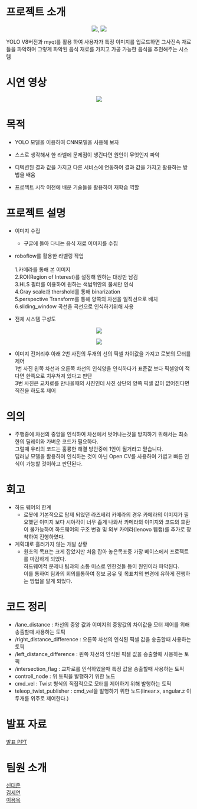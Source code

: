 # 프로젝트 소개
<p align="center">
  <img src="https://github.com/zukunft97/deeplearning-repo-3/assets/117617384/b7b2dd53-269b-4dbb-a5fa-71e662431c0f">,
  <img src="https://github.com/zukunft97/deeplearning-repo-3/assets/117617384/679baa91-49ae-4d35-91f9-8bcb74d964bf">
</p>
YOLO V8버전과 myqt를 활용 하여 사용자가 특정 이미지를 업로드하면 그사진속 재료들을 파악하며 그렇게 파악된 음식 재료를 가지고 가공 가능한 음식을 추천해주는 시스템

# 시연 영상
<p align="center">
  <img src="https://github.com/zukunft97/deeplearning-repo-3/assets/117617384/b0429703-1fb0-48b2-89e6-4acc7e38003d">
</p>

# 목적
- YOLO 모델을 이용하여 CNN모델을 사용해 보자



- 스스로 생각해서 한 라벨에 문제점이 생긴다면 원인이 무엇인지 파악



- 디텍션된 결과 값을 가지고 다른 서비스에 연동하여 결과 값을 가지고 활용하는 방법을 배움



- 프로젝트 시작 이전에 배운 기술들을 활용하여 재학습 역할
# 프로젝트 설명

* 이미지 수집<br/>
  * 구글에 돌아 다니는 음식 재료 이미지를 수집
  
* roboflow를 활용한 라벨링 작업<br/>
  <br/> 1.카메라를 통해 본 이미지
  <br/> 2.ROI(Region of Interest)를 설정해 원하는 대상만 남김
  <br/> 3.HLS 필터를 이용하여 원하는 색범위안의 물체만 인식
  <br/> 4.Gray scale과 thershold를 통해 binarization
  <br/> 5.perspective Transform를 통해 양쪽의 차선을 일직선으로 배치
  <br/> 6.sliding_window 곡선을 곡선으로 인식하기위해 사용


  
* 전체 시스템 구성도<br/>
<p align="center">
<img src="https://github.com/addinedu-amr-2th/robo-reop-3/assets/124948850/016970c8-fd77-4205-a0d0-ddf4d85bfed7">
</p>
<p align="center">
<img src="https://github.com/addinedu-amr-2th/robo-reop-3/assets/124948850/ce566f23-ede3-44e7-901d-7dae5ae936ad">
</p>

  * 이미지 전처리후 아래 2번 사진의 두개의 선의 픽셀 차이값을 가지고 로봇의 모터를 제어
  <br/>  1번 사진 왼쪽 차선과 오른쪽 차선의 인식양을 인식하다가 표준값 보다 픽셀양이 적다면 한쪽으로 치우쳐져 있다고 판단
  <br/>  3번 사진은 교차로를 만나을때의 사진인데 사진 상단의 양쪽 픽셀 값이 없어진다면 직진을 하도록 제어
  


# 의의
- 주행중에 차선의 중앙을 인식하여 차선에서 벗어나는것을 방지하기 위해서는 최소한의 딜레이와 가벼운 코드가 필요하다.
  <br/> 그럴때 우리의 코드는 훌륭한 해결 방안중에 1안이 될거라고 믿습니다.
  <br/> 딥러닝 모델을 활용하여 인식하는 것이 아닌 Open CV를 사용하여 가볍고 빠른 인식이 가능할 것이하고 판단된다.

#  회고
- 하드 웨어의 한계
  - 로봇에 기본적으로 탑제 되었던 라즈베리 카메라의 경우 카메라의 이미지가 필요했던 이미지 보다 시야각이 너무 좁게 나와서 카메라의 이미지와 코드의 호환이 불가능하여 하드웨어의 구조 변경 및 외부 카메라(lenovo 웹캡)를 추가로 장착하여 진행하였다.
- 계획대로 흘러가지 않는 개발 상황
  - 원초의 목표는 크게 잡았지만 처음 잡아 놓은목표중 가장 베이스에서 프로젝트를 마감하게 되었다.<br/> 하드웨어적 문제나 팀과의 소통 미스로 인한것들 등이 원인이라 파악된다.<br/>이를 통하여 팀과의 회의를통하여 정보 공유 및 목표치의 변경에 유하게 진행하는 방법을 알게 되었다.
# 코드 정리
- /lane_distance : 차선의 중앙 값과 이미지의 중앙값의 차이값을 모터 제어를 위해 송출할때 사용하는 토픽
- /right_distance_difference : 오른쪽 차선의 인식된 픽셀 값을 송출할때 사용하는 토픽
- /left_distance_difference : 왼쪽 차선의 인식된 픽셀 값을 송출할때 사용하는 토픽
- /intersection_flag : 교차로를 인식하였을때 특정 값을 송출할때 사용하는 토픽
- controll_node : 위 토픽을 발행하기 위한 노드
- cmd_vel : Twist 형식의 직접적으로 모터를 제어하기 위해 발행하는 토픽
- teleop_twist_publisher : cmd_vel을 발행하기 위한 노드(linear.x, angular.z 이 두개를 위주로 제어한다.)
# 발표 자료
[발표 PPT][link_ppt]

[link_ppt]: https://docs.google.com/presentation/d/1TdLDWyX7o4_dsa_KVFDCJpya4sgQwAyP/edit?usp=drive_link&ouid=114791632627429619927&rtpof=true&sd=true "PPT_link"
# 팀원 소개
[신대준][link_1]<br/>
[김세연][link_2]<br/>
[이용욱][link_3]<br/>

[link_1]: https://github.com/addinedu-amr-2th/robo-reop-3 "GitHub_link"
[link_2]: https://github.com/addinedu-amr-2th/robo-reop-3 "GitHub_link"
[link_3]: https://github.com/addinedu-amr-2th/robo-reop-3 "GitHub_link"
